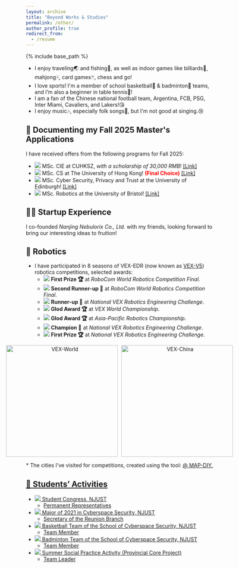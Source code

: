```yaml
---
layout: archive
title: "Beyond Works & Studies"
permalink: /other/
author_profile: true
redirect_from:
  - /resume
---
```


{% include base_path %}

* I enjoy traveling🌏 and fishing🎣, as well as indoor games like billiards🎱, mahjong🀄, card games🃏, chess and go!
* I love sports! I'm a member of school basketball🏀 & badminton🏸 teams, and I’m also a beginner in table tennis🏓!
* I am a fan of the Chinese national football team, Argentina, FCB, PSG, Inter Miami, Cavaliers, and Lakers!😘
* I enjoy music🎶, especially folk songs🎸, but I'm not good at singing.😢

📝 Documenting my Fall 2025 Master's Applications
---
I have received offers from the following programs for Fall 2025:
* ![](https://img.shields.io/badge/Jan.%202025-FF00FF) MSc. CIE at CUHKSZ, *with a scholarship of 30,000 RMB*! <a href="https://sse.cuhk.edu.cn/en/page/1727" target="_blank">[Link]</a>
* ![](https://img.shields.io/badge/Dec.%202024-FF00FF) MSc. CS at The University of Hong Kong! **<span style="color: red;">(Final Choice)</span>** <a href="https://www.msc-cs.hku.hk/" target="_blank">[Link]</a>
* ![](https://img.shields.io/badge/Oct.%202024-FF00FF) MSc. Cyber Security, Privacy and Trust at the University of Edinburgh! <a href="https://postgraduate.degrees.ed.ac.uk/index.php?r=site/view&edition=2025&id=971" target="_blank">[Link]</a>
* ![](https://img.shields.io/badge/Dec.%202024-FF00FF) MSc. Robotics at the University of Bristol! <a href="https://www.bristol.ac.uk/study/postgraduate/taught/msc-robotics/" target="_blank">[Link]</a>

👨‍💻 Startup Experience
---
I co-founded *Nanjing Nebulorix Co., Ltd.* with my friends, looking forward to bring our interesting ideas to fruition!

🤖 Robotics
---
* I have participated in 8 seasons of VEX-EDR (now known as [VEX-V5](https://www.vexrobotics.com/v5)) robotics competitions, selected awards:
  * ![](https://img.shields.io/badge/2018-Beijing,%20China-blue) **First Prize 🏆** at *RoboCom World Robotics Competition Final*.
  * ![](https://img.shields.io/badge/2018-Beijing,%20China-blue) **Second Runner-up 🥉** at *RoboCom World Robotics Competition Final*.
  * ![](https://img.shields.io/badge/2016-Xi'an,%20China-blue) **Runner-up 🥈** at *National VEX Robotics Engineering Challenge*.
  * ![](https://img.shields.io/badge/2016-Louisville,%20USA-blue) **Glod Award 🏆** at *VEX World Championship*.
  * ![](https://img.shields.io/badge/2015-Melbourne,%20Australia-blue) **Glod Award 🏆** at *Asia-Pacific Robotics Championship*.
  * ![](https://img.shields.io/badge/2015-Weihai,%20China-blue) **Champion 🥇** at *National VEX Robotics Engineering Challenge*.
  * ![](https://img.shields.io/badge/2015-Weihai,%20China-blue) **First Prize 🏆** at *National VEX Robotics Engineering Challenge*.
<figure style="text-align: center;">
  <div style="display: flex; justify-content: center; align-items: center;">
    <img src="https://ALIENHHY.github.io/_pages/VEX-World.png" alt="VEX-World" style="height: 300px; width: auto; margin-right: 10px;">
    <img src="https://ALIENHHY.github.io/_pages/VEX-China.png" alt="VEX-China" style="height: 300px; width: auto;">
  </div>
</figure>
<div style="text-align: center;">* The cities I've visited for competitions, created using the tool: <a href="https://github.com/ALIENHHY/MAP-DIY" target="_blank">@ MAP-DIY.</div>

🌠 Students’ Activities
---
* ![](https://img.shields.io/badge/2024--Current-A020F0) Student Congress, NJUST
  * Permanent Representatives
* ![](https://img.shields.io/badge/2021--Current-A020F0) Major of 2021 in Cyberspace Security, NJUST
  * Secretary of the Reunion Branch
* ![](https://img.shields.io/badge/2021--Current-A020F0) Basketball Team of the School of Cyberspace Security, NJUST
  * Team Member
* ![](https://img.shields.io/badge/2021--Current-A020F0) Badminton Team of the School of Cyberspace Security, NJUST
  * Team Member
* ![](https://img.shields.io/badge/2022%20&%202023-A020F0) Summer Social Practice Activity (Provincial Core Project)
  * Team Leader
